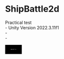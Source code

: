 # ShipBattle2d
 Practical test <br>-
 Unity Version  2022.3.11f1 <br>-<br>-

[<img src = 'https://github.com/jfpiovesa/TestShipBattle2d/blob/main/Imags/Screenshot%202023-11-27%20150650.png' alt='linkedin' height='30' >](https://jfpiovesa.github.io/TestShipBattle2d/)

   
